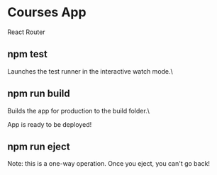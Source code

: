 # Courses App
React Router

## npm test
Launches the test runner in the interactive watch mode.\

## npm run build
Builds the app for production to the build folder.\

App is ready to be deployed!

## npm run eject
Note: this is a one-way operation. Once you eject, you can't go back!
